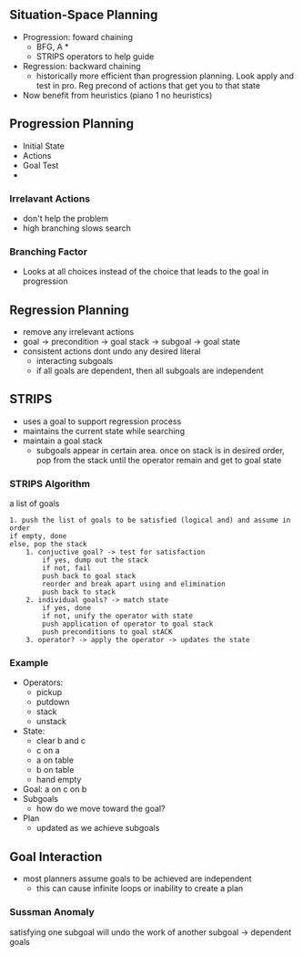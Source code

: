 ## Situation-Space Planning
* Progression: foward chaining
    * BFG, A *
    * STRIPS operators to help guide
* Regression: backward chaining
    * historically more efficient than progression planning. Look apply and test in pro. Reg precond of actions that get you to that state
* Now benefit from heuristics (piano 1 no heuristics)

## Progression Planning
* Initial State
* Actions
* Goal Test
* 
### Irrelavant Actions
* don't help the problem
* high branching slows search
### Branching Factor
* Looks at all choices instead of the choice that leads to the goal in progression
## Regression Planning
* remove any irrelevant actions
* goal -> precondition -> goal stack -> subgoal -> goal state
* consistent actions dont undo any desired literal
    * interacting subgoals
    * if all goals are dependent, then all subgoals are independent

## STRIPS
* uses a goal to support regression process
* maintains the current state while searching 
* maintain a goal stack
    * subgoals appear in certain area. once on stack is in desired order, pop from the stack until the operator remain and get to goal state
### STRIPS Algorithm
a list of goals
    
    1. push the list of goals to be satisfied (logical and) and assume in order
    if empty, done
    else, pop the stack
        1. conjuctive goal? -> test for satisfaction
            if yes, dump out the stack
            if not, fail
            push back to goal stack
            reorder and break apart using and elimination
            push back to stack
        2. individual goals? -> match state
            if yes, done
            if not, unify the operator with state
            push application of operator to goal stack
            push preconditions to goal stACK
        3. operator? -> apply the operator -> updates the state

### Example
* Operators:
    * pickup
    * putdown
    * stack
    * unstack
* State:
    * clear b and c
    * c on a
    * a on table
    * b on table
    * hand empty
* Goal:
    a on c on b
* Subgoals
    * how do we move toward the goal?
* Plan
    * updated as we achieve subgoals

## Goal Interaction
* most planners assume goals to be achieved are independent
    * this can cause infinite loops or inability to create a plan

### Sussman Anomaly
satisfying one subgoal will undo the work of another subgoal -> dependent goals
